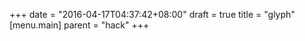 +++
date = "2016-04-17T04:37:42+08:00"
draft = true
title = "glyph"
[menu.main]
	parent = "hack"
+++

